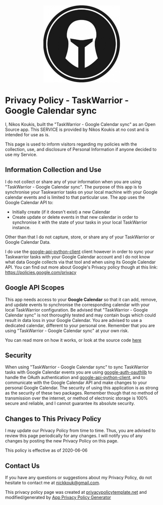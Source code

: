 <p align="center">
   <img src="/images/taskwarrior.png" width="50%" />
</p>

# Privacy Policy - TaskWarrior - Google Calendar sync

I, Nikos Koukis, built the "TaskWarrior - Google Calendar sync" as an Open
Source app. This SERVICE is provided by Nikos Koukis at no cost and is intended
for use as is.

This page is used to inform visitors regarding my policies with the collection,
use, and disclosure of Personal Information if anyone decided to use my Service.

## Information Collection and Use

I do not collect or share any of your information when you are using
"TaskWarrior - Google Calendar sync". The purpose of this app is to synchronise
your Taskwarrior tasks on your local machine with your Google calendar events
and is limited to that particular use. The app uses the Google Calendar API to:

* Initially create (if it doesn't exist) a new Calendar
* Create update or delete events in that new calendar in order to synchronise it
    with the state of your tasks in your local TaskWarrior instance.

Other than that I do not capture, store, or share any of your TaskWarrior or
Google Calendar Data.

I do use the
[google-api-python-client](https://github.com/googleapis/google-api-python-client)
client however in order to sync your Taskwarrior tasks with your Google Calendar
account and I do not know what data Google collects via that tool and when using
its Google Calendar API. You can find out more about Google's Privacy policy
though at this link: <https://policies.google.com/privacy>

## Google API Scopes

This app needs access to your **Google Calendar** so that it can add, remove,
and update events to synchronise the corresponding calendar with your local
TaskWarrior configuration. Be advised that "TaskWarrior - Google Calendar sync"
is not thoroughly tested and may contain bugs which could result in data loss in
your Google Calendar. You are advised to use a dedicated calendar, different to
your personal one. Remember that you are using "TaskWarrior - Google Calendar
sync" at your own risk.

You can read more on how it works, or look at the source code
[here](https://github.com/bergercookie/taskw_gcal_sync)

## Security

When using "TaskWarrior - Google Calendar sync" to sync TaskWarrior tasks with
Google Calendar events you are using
[google-auth-oauthlib](https://pypi.org/project/google-auth-oauthlib/) to handle
the OAuth authentication and
[google-api-python-client](https://github.com/googleapis/google-api-python-client),
and to communicate with the Google Calendar API and make changes to your
personal Google Calendar. The security of using this application is as strong as
the security of these two packages. Remember though that no method of
transmission over the internet, or method of electronic storage is 100% secure
and reliable, and I cannot guarantee its absolute security.

## Changes to This Privacy Policy

I may update our Privacy Policy from time to time. Thus, you are advised to
review this page periodically for any changes. I will notify you of any changes
by posting the new Privacy Policy on this page.

This policy is effective as of 2020-06-06

## Contact Us

If you have any questions or suggestions about my Privacy Policy, do not
hesitate to contact me at nickkouk@gmail.com.

This privacy policy page was created at
[privacypolicytemplate.net](https://privacypolicytemplate.net) and
modified/generated by [App Privacy Policy
Generator](https://app-privacy-policy-generator.firebaseapp.com/)
